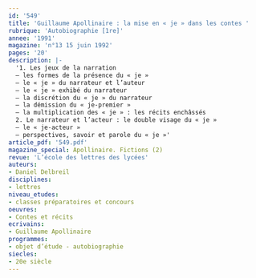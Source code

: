 ```yaml
---
id: '549'
title: 'Guillaume Apollinaire : la mise en « je » dans les contes '
rubrique: 'Autobiographie [1re]'
annee: '1991'
magazine: 'n°13 15 juin 1992'
pages: '20'
description: |-
  '1. Les jeux de la narration
  – les formes de la présence du « je »
  – le « je » du narrateur et l’auteur
  – le « je » exhibé du narrateur
  – la discrétion du « je » du narrateur
  – la démission du « je-premier »
  – la multiplication des « je » : les récits enchâssés
  2. Le narrateur et l’acteur : le double visage du « je »
  – le « je-acteur »
  – perspectives, savoir et parole du « je »'
article_pdf: '549.pdf'
magazine_special: Apollinaire. Fictions (2)
revue: 'L’école des lettres des lycées'
auteurs:
- Daniel Delbreil
disciplines:
- lettres
niveau_etudes:
- classes préparatoires et concours
oeuvres:
- Contes et récits
ecrivains:
- Guillaume Apollinaire
programmes:
- objet d’étude - autobiographie
siecles:
- 20e siècle
---
```

